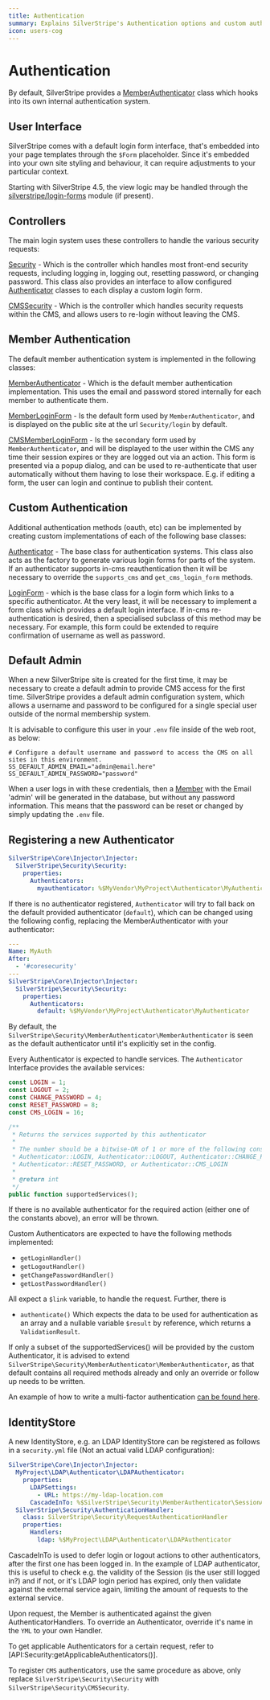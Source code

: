 ```yaml
---
title: Authentication
summary: Explains SilverStripe's Authentication options and custom authenticators. 
icon: users-cog
---
```


# Authentication

By default, SilverStripe provides a [MemberAuthenticator](api:SilverStripe\Security\MemberAuthenticator\MemberAuthenticator) class which hooks into its own internal
authentication system.

## User Interface

SilverStripe comes with a default login form interface,
that's embedded into your page templates through the `$Form` placeholder.
Since it's embedded into your own site styling and behaviour,
it can require adjustments to your particular context. 

Starting with SilverStripe 4.5, the view logic may be handled through the
[silverstripe/login-forms](https://github.com/silverstripe/silverstripe-login-forms) module (if present).

## Controllers

The main login system uses these controllers to handle the various security requests:

[Security](api:SilverStripe\Security\Security) - Which is the controller which handles most front-end security requests, including logging in, logging out, resetting password, or changing password. This class also provides an interface to allow configured [Authenticator](api:SilverStripe\Security\Authenticator) classes to each display a custom login form.

[CMSSecurity](api:SilverStripe\Security\CMSSecurity) - Which is the controller which handles security requests within the CMS, and allows users to re-login without leaving the CMS.

## Member Authentication

The default member authentication system is implemented in the following classes:

[MemberAuthenticator](api:SilverStripe\Security\MemberAuthenticator) - Which is the default member authentication implementation. This uses the email and password stored internally for each member to authenticate them.

[MemberLoginForm](api:SilverStripe\Security\MemberAuthenticator\MemberLoginForm) - Is the default form used by `MemberAuthenticator`, and is displayed on the public site at the url `Security/login` by default.

[CMSMemberLoginForm](api:SilverStripe\Security\MemberAuthenticator\CMSMemberLoginForm) - Is the secondary form used by `MemberAuthenticator`, and will be displayed to the	user within the CMS any time their session expires or they are logged out via an action. This form is	presented via a popup dialog, and can be used to re-authenticate that user automatically without them having	to lose their workspace. E.g. if editing a form, the user can login and continue to publish their content.

## Custom Authentication

Additional authentication methods (oauth, etc) can be implemented by creating custom implementations of each of the
following base classes:

[Authenticator](api:SilverStripe\Security\Authenticator) - The base class for authentication systems. This class also acts as the factory to generate various login forms for parts of the system. If an authenticator supports in-cms	reauthentication then it will be necessary to override the `supports_cms` and `get_cms_login_form` methods.

[LoginForm](api:SilverStripe\Security\LoginForm) - which is the base class for a login form which links to a specific authenticator. At the very least, it will be necessary to implement a form class which provides a default login interface. If in-cms re-authentication is desired, then a specialised subclass of this method may be necessary. For example, this form could be extended to require confirmation of username as well as password.

## Default Admin

When a new SilverStripe site is created for the first time, it may be necessary to create a default admin to provide
CMS access for the first time. SilverStripe provides a default admin configuration system, which allows a username
and password to be configured for a single special user outside of the normal membership system.

It is advisable to configure this user in your `.env` file inside of the web root, as below:

```
# Configure a default username and password to access the CMS on all sites in this environment.
SS_DEFAULT_ADMIN_EMAIL="admin@email.here"
SS_DEFAULT_ADMIN_PASSWORD="password"
```

When a user logs in with these credentials, then a [Member](api:SilverStripe\Security\Member) with the Email 'admin' will be generated in
the database, but without any password information. This means that the password can be reset or changed by simply
updating the `.env` file.

## Registering a new Authenticator

```yaml
SilverStripe\Core\Injector\Injector:
  SilverStripe\Security\Security:
    properties:
      Authenticators:
        myauthenticator: %$MyVendor\MyProject\Authenticator\MyAuthenticator
```
If there is no authenticator registered, `Authenticator` will try to fall back on the default provided authenticator (`default`), which can be changed using the following config, replacing the MemberAuthenticator with your authenticator:
```yaml
---
Name: MyAuth
After:
  - '#coresecurity'
---
SilverStripe\Core\Injector\Injector:
  SilverStripe\Security\Security:
    properties:
      Authenticators:
        default: %$MyVendor\MyProject\Authenticator\MyAuthenticator
```

By default, the `SilverStripe\Security\MemberAuthenticator\MemberAuthenticator` is seen as the default authenticator until it's explicitly set in the config.

Every Authenticator is expected to handle services. The `Authenticator` Interface provides the available services:

```php
const LOGIN = 1;
const LOGOUT = 2;
const CHANGE_PASSWORD = 4;
const RESET_PASSWORD = 8;
const CMS_LOGIN = 16;

/**
 * Returns the services supported by this authenticator
 *
 * The number should be a bitwise-OR of 1 or more of the following constants:
 * Authenticator::LOGIN, Authenticator::LOGOUT, Authenticator::CHANGE_PASSWORD,
 * Authenticator::RESET_PASSWORD, or Authenticator::CMS_LOGIN
 *
 * @return int
 */
public function supportedServices();
```

If there is no available authenticator for the required action (either one of the constants above), an error will be thrown.

Custom Authenticators are expected to have the following methods implemented:
* `getLoginHandler()`
* `getLogoutHandler()`
* `getChangePasswordHandler()`
* `getLostPasswordHandler()`

All expect a `$link` variable, to handle the request.
Further, there is 
* `authenticate()`
Which expects the data to be used for authentication as an array and a nullable variable `$result` by reference, which returns a `ValidationResult`.

If only a subset of the supportedServices() will be provided by the custom Authenticator, it is advised to extend `SilverStripe\Security\MemberAuthenticator\MemberAuthenticator`, as that default contains all required methods already and only an override or follow up needs to be written.

An example of how to write a multi-factor authentication [can be found here](https://gist.github.com/sminnee/bc646147f3941a764d0410f2044433c7).

## IdentityStore

A new IdentityStore, e.g. an LDAP IdentityStore can be registered as follows in a `security.yml` file (Not an actual valid LDAP configuration):
```yaml
SilverStripe\Core\Injector\Injector:
  MyProject\LDAP\Authenticator\LDAPAuthenticator:
    properties:
      LDAPSettings:
        - URL: https://my-ldap-location.com
      CascadeInTo: %$SilverStripe\Security\MemberAuthenticator\SessionAuthenticationHandler
  SilverStripe\Security\AuthenticationHandler:
    class: SilverStripe\Security\RequestAuthenticationHandler
    properties:
      Handlers:
        ldap: %$MyProject\LDAP\Authenticator\LDAPAuthenticator
```

CascadeInTo is used to defer login or logout actions to other authenticators, after the first one has been logged in. In the example of LDAP authenticator, this is useful to check e.g. the validity of the Session (is the user still logged in?) and if not, or it's LDAP login period has expired, only then validate against the external service again, limiting the amount of requests to the external service.

Upon request, the Member is authenticated against the given AuthenticatorHandlers. To override an Authenticator, override it's name in the `YML` to your own Handler.

To get applicable Authenticators for a certain request, refer to [API:Security:getApplicableAuthenticators()].

To register `CMS` authenticators, use the same procedure as above, only replace `SilverStripe\Security\Security` with `SilverStripe\Security\CMSSecurity`. 
